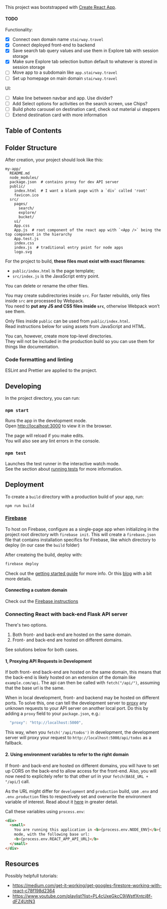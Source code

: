 This project was bootstrapped with [Create React App](https://github.com/facebookincubator/create-react-app).

#### TODO

Functionality:

- [x] Connect own domain name `stairway.travel`
- [x] Connect deployed front-end to backend
- [x] Save search tab query values and use them in Explore tab with session storage
- [x] Make sure Explore tab selection button default to whatever is stored in session storage
- [ ] Move app to a subdomain like `app.stairway.travel`
- [ ] Set up homepage on main domain `stairway.travel`

UI:

- [ ] Make line between navbar and app. Use divider?
- [ ] Add Select options for activities on the search screen, use Chips?
- [ ] Build photo carousel on destination card, check out material ui steppers
- [ ] Extend destination card with more information

## Table of Contents

## Folder Structure

After creation, your project should look like this:

```
my-app/
  README.md
  node_modules/
  package.json  # contains proxy for dev API server
  public/
    index.html  # I want a blank page with a `div` called 'root'
    favicon.ico
  src/
    pages/
      search/
      explore/
      bucket/
    ui/
    App.css
    App.js  # root component of the react app with `<App />` being the top component in the hierarchy
    App.test.js
    index.css
    index.js  # traditional entry point for node apps
    logo.svg
```

For the project to build, **these files must exist with exact filenames**:

- `public/index.html` is the page template;
- `src/index.js` is the JavaScript entry point.

You can delete or rename the other files.

You may create subdirectories inside `src`. For faster rebuilds, only files inside `src` are processed by Webpack.<br>
You need to **put any JS and CSS files inside `src`**, otherwise Webpack won’t see them.

Only files inside `public` can be used from `public/index.html`.<br>
Read instructions below for using assets from JavaScript and HTML.

You can, however, create more top-level directories.<br>
They will not be included in the production build so you can use them for things like documentation.

### Code formatting and linting

ESLint and Prettier are applied to the project.

## Developing

In the project directory, you can run:

### `npm start`

Runs the app in the development mode.<br>
Open [http://localhost:3000](http://localhost:3000) to view it in the browser.

The page will reload if you make edits.<br>
You will also see any lint errors in the console.

### `npm test`

Launches the test runner in the interactive watch mode.<br>
See the section about [running tests](#running-tests) for more information.

## Deployment

To create a `build` directory with a production build of your app, run:

```
npm run build
```

### [Firebase](https://firebase.google.com/)

To host on Firebase, configure as a single-page app when initializing in the project root directory with `firebase init`. This will create a `firebase.json` file that contains installation specifics for Firebase, like which directory to deploy (in our case the `build` folder)

After createing the build, deploy with:

```bash
firebase deploy
```

Check out the [getting started guide](https://firebase.google.com/docs/hosting/quickstart) for more info. Or this [blog](https://www.robinwieruch.de/firebase-deploy-react-js/) with a bit more details.

#### Connecting a custom domain

Check out the [Firebase instructions](https://firebase.google.com/docs/hosting/custom-domain)

### Connecting React with back-end Flask API server

There's two options.

1. Both front- and back-end are hosted on the same domain.
2. Front- and back-end are hosted on different domains.

See solutions below for both cases.

#### 1, Proxying API Requests in Development

If both front- end back-end are hosted on the same domain, this means that the back-end is likely hosted on an extension of the domain like `example.com/api`. The api can then be called with `fetch("/api/")`, assuming that the base url is the same.

When in local development, front- and backend may be hosted on different ports. To solve this, one can tell the development server to [proxy](https://facebook.github.io/create-react-app/docs/proxying-api-requests-in-development) any unknown requests to your API server on another local port. Do this by adding a `proxy` field to your `package.json`, e.g.:

```js
  "proxy": "http://localhost:5000",
```

This way, when you `fetch('/api/todos')` in development, the development server will proxy your request to `http://localhost:5000/api/todos` as a fallback.

#### 2. Using environment variables to refer to the right domain

If front- and back-end are hosted on different domains, you will have to set up CORS on the back-end to allow access for the front-end. Also, you will now need to explicitely refer to that other url in your `fetch(BASE_URL + "/api/`) call.

As the URL might differ for `development` and `production` build, use `.env` and `.env.production` files to respectively set and overwrite the environment variable of interest. Read about it [here](https://facebook.github.io/create-react-app/docs/adding-custom-environment-variables) in greater detail.

Call these variables using `process.env`:

```html
<div>
  <small>
    You are running this application in <b>{process.env.NODE_ENV}</b>{' '}
    mode, with the following base url:
    <b>{process.env.REACT_APP_API_URL}</b>
  </small>
</div>
```

## Resources

Possibly helpfull tutorials:

- https://medium.com/get-it-working/get-googles-firestore-working-with-react-c78f198d2364
- https://www.youtube.com/playlist?list=PL4cUxeGkcC9iWstfXntcj8f-dFZ4UtlN3
